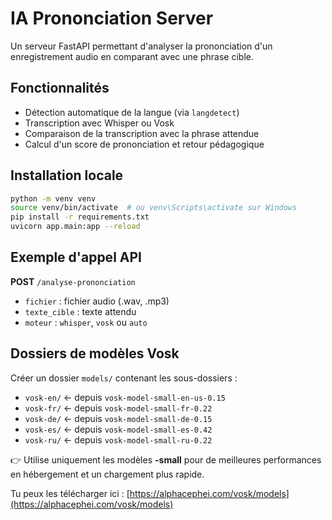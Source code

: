# IA Prononciation Server

Un serveur FastAPI permettant d'analyser la prononciation d'un enregistrement audio en comparant avec une phrase cible.

## Fonctionnalités
- Détection automatique de la langue (via `langdetect`)
- Transcription avec Whisper ou Vosk
- Comparaison de la transcription avec la phrase attendue
- Calcul d'un score de prononciation et retour pédagogique

## Installation locale
```bash
python -m venv venv
source venv/bin/activate  # ou venv\Scripts\activate sur Windows
pip install -r requirements.txt
uvicorn app.main:app --reload
```

## Exemple d'appel API
**POST** `/analyse-prononciation`
- `fichier` : fichier audio (.wav, .mp3)
- `texte_cible` : texte attendu
- `moteur` : `whisper`, `vosk` ou `auto`

## Dossiers de modèles Vosk
Créer un dossier `models/` contenant les sous-dossiers :
- `vosk-en/` ← depuis `vosk-model-small-en-us-0.15`
- `vosk-fr/` ← depuis `vosk-model-small-fr-0.22`
- `vosk-de/` ← depuis `vosk-model-small-de-0.15`
- `vosk-es/` ← depuis `vosk-model-small-es-0.42`
- `vosk-ru/` ← depuis `vosk-model-small-ru-0.22`

👉 Utilise uniquement les modèles **-small** pour de meilleures performances en hébergement et un chargement plus rapide.

Tu peux les télécharger ici : [https://alphacephei.com/vosk/models](https://alphacephei.com/vosk/models)
